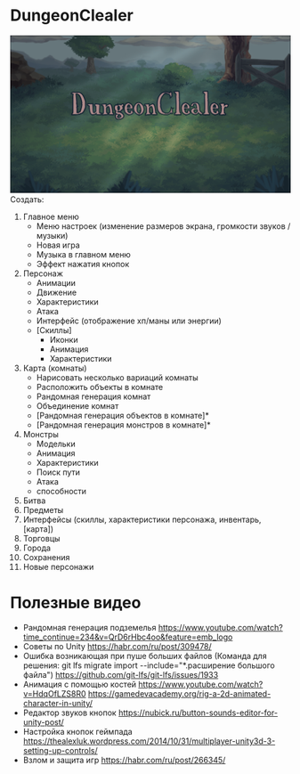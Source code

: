 ﻿# DungeonClealer 
![Изображение интро](/DungeonClealer/Assets/Sprites/Menu/Intro/1.png)
Создать:
1.	Главное меню
	-	Меню настроек (изменение размеров экрана, громкости звуков / музыки)
	-	Новая игра
	-	Музыка в главном меню
	-	Эффект нажатия кнопок
2.	Персонаж
	-	Анимации
	-	Движение
	-	Характеристики
	-	Атака
	-	Интерфейс (отображение хп/маны или энергии)
	-	[Скиллы]
		*	Иконки
		*	Анимация
		*	Характеристики
3.	Карта (комнаты)
	-	Нарисовать несколько вариаций комнаты
	-	Расположить объекты в комнате
	-	Рандомная генерация комнат
	-	Объединение комнат
	-	[Рандомная генерация объектов в комнате]*
	-	[Рандомная генерация монстров в комнате]*
4.	Монстры
	-	Модельки
	-	Анимация
	-	Характеристики
	-	Поиск пути
	-	Атака
	-	способности
5.	Битва
6.	Предметы
7.	Интерфейсы (скиллы, характеристики персонажа, инвентарь, [карта])
8.	Торговцы
9.	Города
10.	Сохранения
11.	Новые персонажи

# Полезные видео
- Рандомная генерация подземелья
https://www.youtube.com/watch?time_continue=234&v=QrD6rHbc4oo&feature=emb_logo
- Советы по Unity
https://habr.com/ru/post/309478/
- Ошибка возникающая при пуше больших файлов (Команда для решения: git lfs migrate import --include="*.расширение большого файла")
https://github.com/git-lfs/git-lfs/issues/1933
- Анимация с помощью костей
https://www.youtube.com/watch?v=HdqOfLZS8R0
https://gamedevacademy.org/rig-a-2d-animated-character-in-unity/
- Редактор звуков кнопок
https://nubick.ru/button-sounds-editor-for-unity-post/
- Настройка кнопок геймпада
https://thealexluk.wordpress.com/2014/10/31/multiplayer-unity3d-3-setting-up-controls/
- Взлом и защита игр 
https://habr.com/ru/post/266345/
